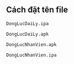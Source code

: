 ## Cách đặt tên file 

`DongLucDaiLy.ipa`

`DongLucDaiLy.apk`

`DongLucNhanVien.apk`

`DongLucNhanVien.ipa`

